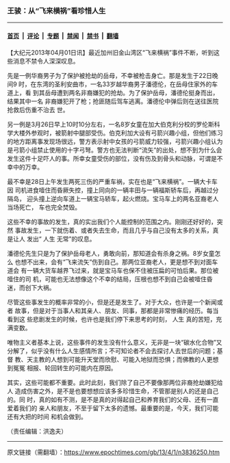 ### 王骏：从“飞来横祸”看珍惜人生

---

#### [首页](../../../..?n3836250) &nbsp;|&nbsp; [评论](../../../../../epoch-comment?n3836250) &nbsp;|&nbsp; [专题](../../../../../epoch-special?n3836250) &nbsp;|&nbsp; [禁闻](../../../../../epoch-news?n3836250) &nbsp;|&nbsp; [禁书](../../../../../books?n3836250) &nbsp;|&nbsp; [翻墙](https://github.com/gfw-breaker/nogfw/blob/master/README.md?n3836250)


<div class="post_content" id="artbody" itemprop="articleBody">
 <!-- article content begin -->
 <p>
  【大纪元2013年04月01日讯】最近加州旧金山湾区“飞来横祸”事件不断，听到这些消息不禁令人深深叹息。
 </p>
 <p>
  先是一例华裔男子为了保护被抢劫的岳母，不幸被枪击身亡。那是发生于22日晚间9 时，在东湾的圣利安曲市，一名33岁越华裔男子潘德伦，在岳母住家外的车道上，看 到其岳母遭到两名非裔嫌犯的抢劫。为了保护岳母，潘德伦挺身而出，结果其中一名 非裔嫌犯开了枪；抢匪随后驾车逃离。潘德伦中弹后则在送往医院抢救后伤重不治去 世。
 </p>
 <p>
  另一例是3月26日早上10时10分左右，一名8岁女童在加大伯克利分校的罗伦斯科学大楼外参观时，被箭射中腿部受伤。伯克利加大设有弓箭兴趣小组，但他们练习的地方距离事发现场很远，警方表示射中女孩的弓箭威力较强，弓箭兴趣小组认为是弓箭小组禁止使用的十字弓弩。警方也无法判断“流矢”的出处，想不到为什么会发生这件十足吓人的事。所幸女童受伤的部位，没有伤及到骨头和动脉，可谓是不幸中的万幸。
 </p>
 <p>
  最不幸是28日上午发生两死三伤的严重车祸，实在也是“飞来横祸”。一辆大卡车因 司机进食噎住而昏厥失控，撞上同向的一辆丰田与一辆福斯轿车后，再越过分隔岛， 迎头撞上逆向车道上一辆宝马轿车，起火燃烧。宝马车上的两名亚裔老人当场死亡， 车也完全焚毁。
 </p>
 <p>
  这些不幸的事故的发生，真的实出我们个人能控制的范围之内。刚刚还好好的，突然 事故发生，一下就伤着、或者失去生命，而且几乎与自己没有太多的关系，真是让人 发出“
  <ok href="https://www.epochtimes.com/gb/tag/%E4%BA%BA%E7%94%9F.html">
   人生
  </ok>
  无常”的叹息。
 </p>
 <p>
  潘德伦先生只是为了保护岳母老人，勇敢向前，那知道会有杀身之祸。8岁女童怎么 也想不出来，会有“飞来流矢”伤到自己。那两位亚裔老人，更是想不到对面车道会 有一辆大货车越界飞过来，就是宝马车也保不住被压扁的可怕后果。那位被噎住的司 机，可能也无法想像这个不幸的结局，压根也想不到自己会被噎住昏迷，而创下大祸。
 </p>
 <p>
  尽管这些事发生的概率非常的小，但是还是发生了。对于大众，也许是一个新闻或者 故事，但是对于当事人和其亲人、朋友、同事，那都是非常惨痛的经历。每当看到这 些悲剧发生的时候，也许也是我们停下来思考的时刻，
  <ok href="https://www.epochtimes.com/gb/tag/%E4%BA%BA%E7%94%9F.html">
   人生
  </ok>
  真的苦短，充满变数。
 </p>
 <p>
  唯物主义者基本上说，这些事件的发生没有什么意义，无非是一块“碳水化合物”又 分解了，似乎没有什么人生感情所言；不可知论者不会去探讨人去世后的问题；基督 教、天主教的人想到可能升天堂而欣慰、可能入地狱而恐惧；而佛教的人更想到冤冤 相报、轮回转生的可能内在原因。
 </p>
 <p>
  其实，这些可能都不重要。此时此刻，我们除了自己不要像那两位非裔抢劫嫌犯给人 造成伤害之外，是不是也要想想应该多多珍惜生命，不管那是别人的还是自己的。同 时，真的如有不测，是不是真的对得起自己和养育我们的父母、还有一直爱着我们的 亲人和朋友，不至于留下太多的遗憾。最重要的是，今天，我们可能还有大把的时间 和机会做到。
 </p>
 <p>
  （责任编辑：洪逸夫）
 </p>
 <!-- article content end -->
 <div id="below_article_ad">
 </div>
</div>


---

原文链接（需翻墙）：https://www.epochtimes.com/gb/13/4/1/n3836250.htm